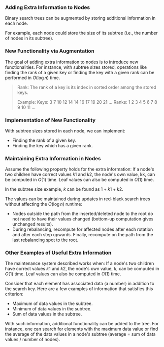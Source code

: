 ### Adding Extra Information to Nodes

Binary search trees can be augmented by storing additional information in each node.

For example, each node could store the size of its subtree (i.e., the number of nodes in its subtree).

### New Functionality via Augmentation

The goal of adding extra information to nodes is to introduce new functionalities. For instance, with subtree sizes stored, operations like finding the rank of a given key or finding the key with a given rank can be performed in $O(\log{n})$ time.

> Rank: The rank of a key is its index in sorted order among the stored keys.
> 
> Example: Keys: 3 7 10 12 14 14 16 17 19 20 21 ... Ranks: 1 2 3 4 5 6 7 8 9 10 11 ...

### Implementation of New Functionality

With subtree sizes stored in each node, we can implement:

- Finding the rank of a given key.
- Finding the key which has a given rank.

###  Maintaining Extra Information in Nodes

Assume the following property holds for the extra information: If a node's two children have correct values $k1$​ and $k2$​, the node's own value, kk, can be computed in $O(1)$ time. Leaf values can also be computed in $O(1)$ time.

In the subtree size example, $k$ can be found as $1+k1+k2$.

The values can be maintained during updates in red-black search trees without affecting the $O(\log{n})$ runtime:

- Nodes outside the path from the inserted/deleted node to the root do not need to have their values changed (bottom-up computation gives unchanged results).
- During rebalancing, recompute for affected nodes after each rotation and after each step upwards. Finally, recompute on the path from the last rebalancing spot to the root.

###  Other Examples of Useful Extra Information

The maintenance system described works when: If a node's two children have correct values $k1$​ and $k2$, the node's own value,  $k$, can be computed in $O(1)$ time. Leaf values can also be computed in $O(1)$ time.

Consider that each element has associated data (a number) in addition to the search key. Here are a few examples of information that satisfies this criterion:

- Maximum of data values in the subtree.
- Minimum of data values in the subtree.
- Sum of data values in the subtree.

With such information, additional functionality can be added to the tree. For instance, one can search for elements with the maximum data value or find the average of the data values in a node's subtree (average = sum of data values / number of nodes).